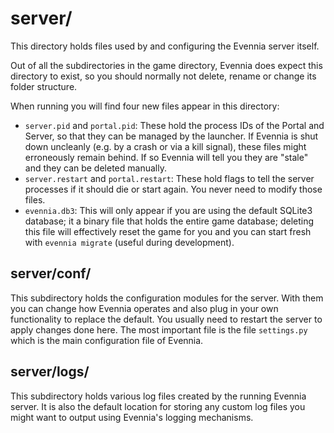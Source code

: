 # server/ 

This directory holds files used by and configuring the Evennia server 
itself.

Out of all the subdirectories in the game directory, Evennia does
expect this directory to exist, so you should normally not delete,
rename or change its folder structure.

When running you will find four new files appear in this directory: 

 - `server.pid` and `portal.pid`: These hold the process IDs of the
   Portal and Server, so that they can be managed by the launcher. If
   Evennia is shut down uncleanly (e.g. by a crash or via a kill
   signal), these files might erroneously remain behind. If so Evennia
   will tell you they are "stale" and they can be deleted manually.
 - `server.restart` and `portal.restart`: These hold flags to tell the
   server processes if it should die or start again. You never need to
   modify those files.
 - `evennia.db3`: This will only appear if you are using the default
   SQLite3 database; it a binary file that holds the entire game
   database; deleting this file will effectively reset the game for
   you and you can start fresh with `evennia migrate` (useful during
   development).  

## server/conf/

This subdirectory holds the configuration modules for the server. With
them you can change how Evennia operates and also plug in your own
functionality to replace the default. You usually need to restart the
server to apply changes done here. The most important file is the file
`settings.py` which is the main configuration file of Evennia. 

## server/logs/

This subdirectory holds various log files created by the running
Evennia server. It is also the default location for storing any custom
log files you might want to output using Evennia's logging mechanisms.
